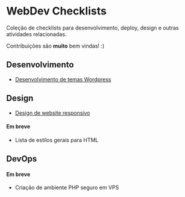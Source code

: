 # WebDev Checklists

Coleção de checklists para desenvolvimento, deploy, design e outras atividades relacionadas.

Contribuições são **muito** bem vindas! :)



## Desenvolvimento

* [Desenvolvimento de temas Wordpress](dev/wordpress-themes.md)



## Design

* [Design de website responsivo](design/responsive-website.md)

#### Em breve

* Lista de estilos gerais para HTML



## DevOps

#### Em breve

* Criação de ambiente PHP seguro em VPS
